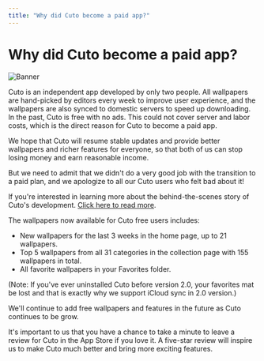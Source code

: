 ```yaml
---
title: "Why did Cuto become a paid app?"
---
```


# Why did Cuto become a paid app?

![Banner](../images/story/banner.jpg#width=100%)

Cuto is an independent app developed by only two people. All wallpapers are hand-picked by editors every week to improve user experience, and the wallpapers are also synced to domestic servers to speed up downloading. In the past, Cuto is free with no ads. This could not cover server and labor costs, which is the direct reason for Cuto to become a paid app.

We hope that Cuto will resume stable updates and provide better wallpapers and richer features for everyone, so that both of us can stop losing money and earn reasonable income.

But we need to admit that we didn't do a very good job with the transition to a paid plan, and we apologize to all our Cuto users who felt bad about it!

If you're interested in learning more about the behind-the-scenes story of Cuto's development. [Click here to read more](https://www.icodesign.me/posts/cuto2-story/).

The wallpapers now available for Cuto free users includes:

- New wallpapers for the last 3 weeks in the home page, up to 21 wallpapers.
- Top 5 wallpapers from all 31 categories in the collection page with 155 wallpapers in total.
- All favorite wallpapers in your Favorites folder.

(Note: If you've ever uninstalled Cuto before version 2.0, your favorites mat be lost and that is exactly why we support iCloud sync in 2.0 version.)

We'll continue to add free wallpapers and features in the future as Cuto continues to be grow.

It's important to us that you have a chance to take a minute to leave a review for Cuto in the App Store if you love it. A five-star review will inspire us to make Cuto much better and bring more exciting features.